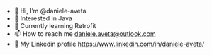 - 👋 Hi, I’m @daniele-aveta
- 👀 Interested in Java
- 🌱 Currently learning Retrofit
- 📫 How to reach me daniele.aveta@outlook.com
- 💼 My Linkedin profile https://www.linkedin.com/in/daniele-aveta/

<!---
daniele-aveta/daniele-aveta is a ✨ special ✨ repository because its `README.md` (this file) appears on your GitHub profile.
You can click the Preview link to take a look at your changes.
--->
